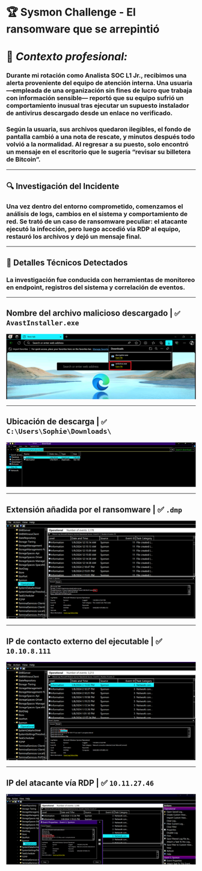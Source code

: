 # 🏆 Sysmon Challenge - El ransomware que se arrepintió

# 📍 *Contexto profesional:*
### Durante mi rotación como Analista SOC L1 Jr., recibimos una alerta proveniente del equipo de atención interna. Una usuaria —empleada de una organización sin fines de lucro que trabaja con información sensible— reportó que su equipo sufrió un comportamiento inusual tras ejecutar un supuesto instalador de antivirus descargado desde un enlace no verificado.

### Según la usuaria, sus archivos quedaron ilegibles, el fondo de pantalla cambió a una nota de rescate, y minutos después todo volvió a la normalidad. Al regresar a su puesto, solo encontró un mensaje en el escritorio que le sugería “revisar su billetera de Bitcoin”.

---

## 🔍 Investigación del Incidente  
### Una vez dentro del entorno comprometido, comenzamos el análisis de logs, cambios en el sistema y comportamiento de red. Se trató de un caso de ransomware peculiar: el atacante ejecutó la infección, pero luego accedió vía RDP al equipo, restauró los archivos y dejó un mensaje final.

---

## 🧩 Detalles Técnicos Detectados  
### La investigación fue conducida con herramientas de monitoreo en endpoint, registros del sistema y correlación de eventos.

---
## Nombre del archivo malicioso descargado | `✅ AvastInstaller.exe`
![](https://raw.githubusercontent.com/JoshKxng/SOC-Analyst-TryHackMe/refs/heads/main/imagenes/Sysmon%201/TASK%20-%20A/1.png)

---

## Ubicación de descarga	| `✅ C:\Users\Sophie\Downloads\`
![](https://raw.githubusercontent.com/JoshKxng/SOC-Analyst-TryHackMe/refs/heads/main/imagenes/Sysmon%201/TASK%20-%20A/2.png)

---

## Extensión añadida por el ransomware	| ✅ `.dmp`
![](https://raw.githubusercontent.com/JoshKxng/SOC-Analyst-TryHackMe/refs/heads/main/imagenes/Sysmon%201/TASK%20-%20A/3.png)

---

## IP de contacto externo del ejecutable | ✅ `10.10.8.111`
![](https://raw.githubusercontent.com/JoshKxng/SOC-Analyst-TryHackMe/refs/heads/main/imagenes/Sysmon%201/TASK%20-%20A/4.png)

---

## IP del atacante vía RDP	| ✅ `10.11.27.46`
![](https://raw.githubusercontent.com/JoshKxng/SOC-Analyst-TryHackMe/refs/heads/main/imagenes/Sysmon%201/TASK%20-%20B/1.png)

